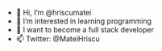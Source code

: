 - 👋 Hi, I’m @hriscumatei
- 👀 I’m interested in learning programming 
- 💞️ I want to become a full stack developer
- 📫 Twitter: @MateiHriscu

<!---
hriscumatei/hriscumatei is a ✨ special ✨ repository because its `README.md` (this file) appears on your GitHub profile.
You can click the Preview link to take a look at your changes.
--->
